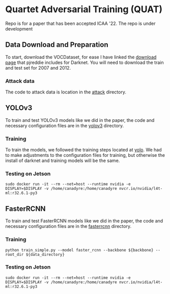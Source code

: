 # Quartet Adversarial Training (QUAT)
Repo is for a paper that has been accepted ICAA '22. The repo is under development

## Data Download and Preparation
To start, download the VOCDataset, for ease I have linked the [download page](https://pjreddie.com/projects/pascal-voc-dataset-mirror/) that pjreddie includes for Darknet. You will need to download the train and test set for 2007 and 2012.

### Attack data
The code to attack data is location in the [attack](https://github.com/canadyre/quat/tree/main/attack) directory.

## YOLOv3
To train and test YOLOv3 models like we did in the paper, the code and necessary configuration files are in the [yolov3](https://github.com/canadyre/quat/tree/main/yolov3) directory.

### Training
To train the models, we followed the training steps located at [yolo](https://pjreddie.com/darknet/yolo/). We had to make adjustments to the configuration files for training, but otherwise the install of darknet and training models will be the same.

### Testing on Jetson
```sudo docker run -it --rm --net=host --runtime nvidia -e DISPLAY=$DISPLAY -v /home/canadyre:/home/canadyre nvcr.io/nvidia/l4t-ml:r32.6.1-py3```

## FasterRCNN
To train and test FasterRCNN models like we did in the paper, the code and necessary configuration files are in the [fasterrcnn](https://https://github.com/canadyre/quat/tree/main/fasterrcnn) directory.

### Training
```python train_simple.py --model faster_rcnn --backbone ${backbone} --root_dir ${data_directory}```

### Testing on Jetson
```sudo docker run -it --rm --net=host --runtime nvidia -e DISPLAY=$DISPLAY -v /home/canadyre:/home/canadyre nvcr.io/nvidia/l4t-ml:r32.6.1-py3```
